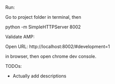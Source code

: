 Run:

Go to project folder in terminal, then

python -m SimpleHTTPServer 8002


Validate AMP:

Open URL:
http://localhost:8002/#development=1

in browser, then open chrome dev console.


TODOs:

- Actually add descriptions